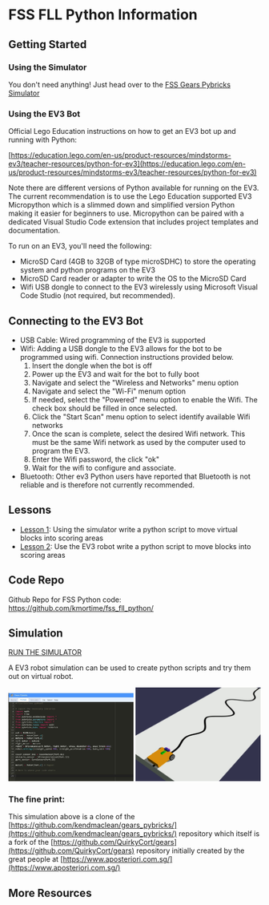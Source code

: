 # FSS FLL Python Information
## Getting Started
### Using the Simulator
You don't need anything!  Just head over to the [FSS Gears Pybricks Simulator](https://kmortime.github.io/gears_pybricks/public/)
### Using the EV3 Bot
Official Lego Education instructions on how to get an EV3 bot up and running with Python: 

[https://education.lego.com/en-us/product-resources/mindstorms-ev3/teacher-resources/python-for-ev3](https://education.lego.com/en-us/product-resources/mindstorms-ev3/teacher-resources/python-for-ev3)

Note there are different versions of Python available for running on the EV3.  The current recommendation is to use the Lego Education supported EV3 Micropython which is a slimmed down and simplified version Python making it easier for beginners to use.  Micropython can be paired with a dedicated Visual Studio Code extension that includes project templates and documentation.

To run on an EV3, you'll need the following:
- MicroSD Card (4GB to 32GB of type microSDHC) to store the operating system and python programs on the EV3
- MicroSD Card reader or adapter to write the OS to the MicroSD Card
- Wifi USB dongle to connect to the EV3 wirelessly using Microsoft Visual Code Studio (not required, but recommended).  
## Connecting to the EV3 Bot
<ul>
  <li>USB Cable: Wired programming of the EV3 is supported
  <li> Wifi: Adding a USB dongle to the EV3 allows for the bot to be programmed using wifi.  Connection instructions provided below.
  <ol>
    <li> Insert the dongle when the bot is off 
    <li> Power up the EV3 and wait for the bot to fully boot
    <li> Navigate and select the "Wireless and Networks" menu option
    <li> Navigate and select the "Wi-Fi" menum option
    <li> If needed, select the "Powered" menu option to enable the Wifi.  The check box should be filled in once selected.
    <li> Click the "Start Scan" menu option to select identify available Wifi networks
    <li> Once the scan is complete, select the desired Wifi network.  This must be the same Wifi network as used by the computer used to program the EV3.
    <li> Enter the Wifi password, the click "ok"
    <li> Wait for the wifi to configure and associate.
  </ol>
<li> Bluetooth: Other ev3 Python users have reported that Bluetooth is not reliable and is therefore not currently recommended.
</ul>

## Lessons
- [Lesson 1](./lesson1.md): Using the simulator write a python script to move virtual blocks into scoring areas 
- [Lesson 2](./lesson2.md): Use the EV3 robot write a python script to move blocks into scoring areas
## Code Repo
Github Repo for FSS Python code:
https://github.com/kmortime/fss_fll_python/
## Simulation
[RUN THE SIMULATOR](https://kmortime.github.io/gears_pybricks/public/)

A EV3 robot simulation can be used to create python scripts and try them out on virtual robot.

<img src="./gears_pybricks/simulation_program.JPG" width="250">
<img src="./gears_pybricks/simulator_word.JPG" width="250">

### The fine print:
This simulation above is a clone of the [https://github.com/kendmaclean/gears_pybricks/](https://github.com/kendmaclean/gears_pybricks/) repository which itself is a fork of the [https://github.com/QuirkyCort/gears](https://github.com/QuirkyCort/gears) repository initially created by the great people at [https://www.aposteriori.com.sg/](https://www.aposteriori.com.sg/)
## More Resources
